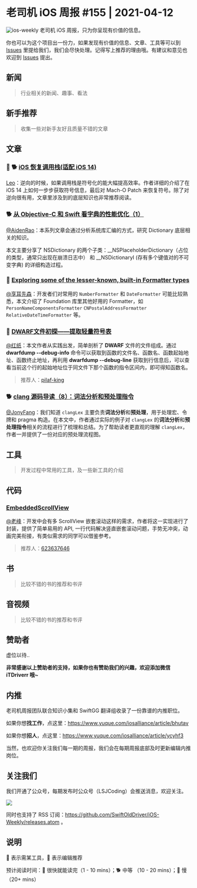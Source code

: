 # 老司机 iOS 周报 #155 | 2021-04-12

![ios-weekly](https://github.com/SwiftOldDriver/iOS-Weekly/blob/master/assets/ios-weekly.png?raw=true)
老司机 iOS 周报，只为你呈现有价值的信息。

你也可以为这个项目出一份力，如果发现有价值的信息、文章、工具等可以到 [Issues](https://github.com/SwiftOldDriver/iOS-Weekly/issues) 里提给我们，我们会尽快处理。记得写上推荐的理由哦。有建议和意见也欢迎到 [Issues](https://github.com/SwiftOldDriver/iOS-Weekly/issues) 提出。

## 新闻

> 行业相关的新闻、趣事、看法

## 新手推荐

> 收集一些对新手友好且质量不错的文章

## 文章

### 🌟 🐕 [iOS 恢复调用栈(适配 iOS 14)](https://iosre.com/t/ios-ios14/19332)

[Leo](https://github.com/leomobiledeveloper)：逆向的时候，如果调用栈是符号化的能大幅提高效率。作者详细的介绍了在 iOS 14 上如何一步步获取符号信息，最后对 Mach-O Patch 来恢复符号。除了对逆向很有用，文章里涉及到的底层知识也非常推荐阅读。

### 🐕 [从 Objective-C 和 Swift 看字典的性能优化（1）](https://mp.weixin.qq.com/s?__biz=MzAxMzk0OTg5MQ==&mid=2247485326&idx=1&sn=5b4dc0528da22b90a701fb249c2b4f44&chksm=9b9b8922acec00341388a8a686c3bb83475f1de338925b8c35957b7fc45ba38a3d32051d2dd1&scene=178&cur_album_id=1742555951460597762#rd)

[@AidenRao](https://weibo.com/AidenRao)：本系列文章会通过分析系统库汇编的方式，研究 Dictionary 底层相关的知识。

本文主要分享了 NSDictionary 的两个子类：__NSPlaceholderDictionary（占位的类型，通常只出现在崩溃日志中） 和 __NSDictionaryI (存有多个键值对的不可变字典) 的详细构造过程。

### 🐎 [Exploring some of the lesser-known, built-in Formatter types](https://www.swiftbysundell.com/articles/exploring-some-of-the-lesser-known-formatter-types/)

[@享耳先森](https://github.com/iblacksun)：开发者们对常用的 `NumberFormatter` 和 `DateFormatter` 可能比较熟悉，本文介绍了 Foundation 库里其他好用的 Formatter，如 `PersonNameComponentsFormatter` `CNPostalAddressFormatter` `RelativeDateTimeFormatter` 等。

### 🐎 [DWARF文件初探——提取轻量符号表](https://mp.weixin.qq.com/s/s8iwQLNtla5nxF_Tmj2wJg)

[@红纸](https://github.com/nianran)：本文作者从实践出发，简单剖析了 **DWARF** 文件的文件组成。通过 **dwarfdump --debug-info** 命令可以获取到函数的文件名、函数名、函数起始地址、函数终止地址，再利用 **dwarfdump --debug-line** 获取到行信息后，可以查看当前这个行的起始地址位于同文件下那个函数的指令区间内，即可得知函数名。

> 推荐人：[pilaf-king](https://github.com/pilaf-king)

### 🐕 [clang 源码导读（8）：词法分析和预处理指令](https://mp.weixin.qq.com/s/zzDS0mnNSyuRwpdcUR6obg)

[@JonyFang](https://github.com/JonyFang)：我们知道 `clangLex` 主要负责**词法分析**和**预处理**，用于处理宏、令牌和 pragma 构造。在本文中，作者通过实际的例子对 `clangLex` 的**词法分析**和**预处理指令**相关的流程进行了梳理和总结。为了帮助读者更直观的理解 `clangLex`，作者一并提供了一份对应的预处理流程图。

## 工具

> 开发过程中常用的工具，及一些新工具的介绍

## 代码

###  [EmbeddedScrollView](https://github.com/623637646/EmbeddedScrollView)

[@老峰](https://github.com/gesantung)：开发中会有多 ScrollView 嵌套滚动这样的需求，作者将这一实现进行了封装，提供了简单易用的 API, 一行代码解决竖直嵌套滚动问题，手势无冲突，动画完美衔接，有类似需求的同学可以借鉴参考。

> 推荐人：[623637646](https://github.com/623637646)

## 书

> 比较不错的书的推荐和书评

## 音视频

> 比较不错的书的推荐和书评

## 赞助者

虚位以待..

**非常感谢以上赞助者的支持，如果你也有赞助我们的兴趣，欢迎添加微信 iTDriverr 哦~**

## 内推

老司机周报团队联合知识小集和 SwiftGG 翻译组收录了一份靠谱的内推职位。

如果你想**找工作**，点这里：https://www.yuque.com/iosalliance/article/bhutav

如果你想**招人**，点这里：https://www.yuque.com/iosalliance/article/ycyhf3

当然，也欢迎你关注我们每一期的周报，我们会在每期周报底部及时更新编辑内推岗位。

## 关注我们

我们开通了公众号，每期发布时公众号（LSJCoding）会推送消息，欢迎关注。

![](https://github.com/SwiftOldDriver/iOS-Weekly/blob/master/assets/qrcode_for_wechat.jpg?raw=true)

同时也支持了 RSS 订阅：https://github.com/SwiftOldDriver/iOS-Weekly/releases.atom 。

## 说明

🚧 表示需某工具，🌟 表示编辑推荐

预计阅读时间：🐎 很快就能读完（1 - 10 mins）；🐕 中等 （10 - 20 mins）；🐢 慢（20+ mins）
